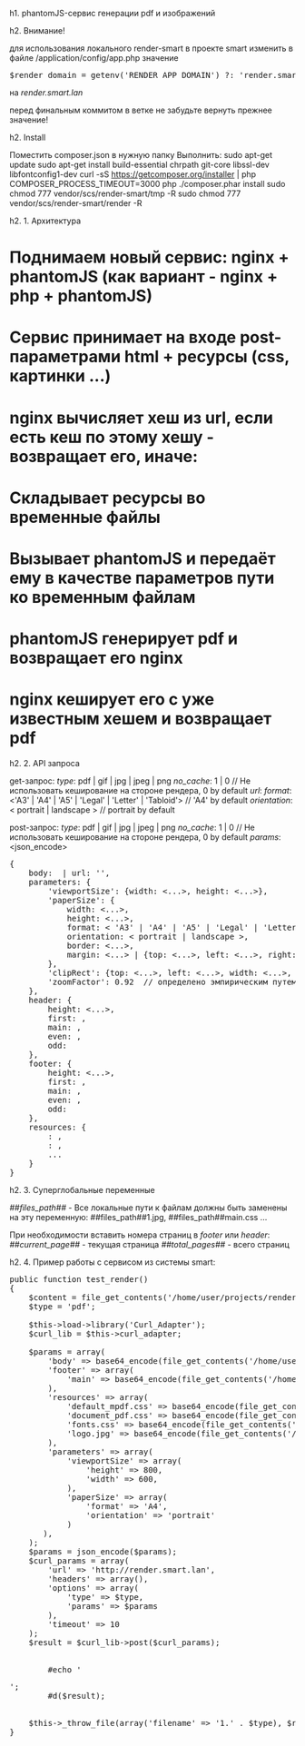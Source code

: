 h1. phantomJS-сервис генерации pdf и изображений

h2. Внимание!

для использования локального render-smart в проекте smart изменить в файле /application/config/app.php значение 
<pre>
$render_domain = getenv('RENDER_APP_DOMAIN') ?: 'render.smart.dev';
</pre>
на *render.smart.lan*

перед финальным коммитом в ветке не забудьте вернуть прежнее значение!

h2. Install

Поместить composer.json в нужную папку
Выполнить:
sudo apt-get update
sudo apt-get install build-essential chrpath git-core libssl-dev libfontconfig1-dev
curl -sS https://getcomposer.org/installer | php
COMPOSER_PROCESS_TIMEOUT=3000 php ./composer.phar install
sudo chmod 777 vendor/scs/render-smart/tmp -R
sudo chmod 777 vendor/scs/render-smart/render -R

h2. 1. Архитектура

# Поднимаем новый сервис: nginx + phantomJS (как вариант - nginx + php + phantomJS)
# Сервис принимает на входе post-параметрами html + ресурсы (css, картинки ...)
# nginx вычисляет хеш из url, если есть кеш по этому хешу - возвращает его, иначе:
# Складывает ресурсы во временные файлы
# Вызывает phantomJS и передаёт ему в качестве параметров пути ко временным файлам
# phantomJS генерирует pdf и возвращает его nginx
# nginx кеширует его с уже известным хешем и возвращает pdf

h2. 2. API запроса

get-запрос:
*type*: pdf | gif | jpg | jpeg | png
*no_сache*: 1 | 0 // Не использовать кеширование на стороне рендера, 0 by default
*url*: <url>
*format*: <'A3' | 'A4' | 'A5' | 'Legal' | 'Letter' | 'Tabloid'> // 'A4' by default
*orientation*: < portrait | landscape > // portrait by default

post-запрос:
*type*: pdf | gif | jpg | jpeg | png
*no_сache*: 1 | 0 // Не использовать кеширование на стороне рендера, 0 by default
*params*: <json_encode>
<pre>
{
	body: <b64_content> | url: '<url>',
	parameters: {
		'viewportSize': {width: <...>, height: <...>},
		'paperSize': {
			width: <...>,
			height: <...>,
			format: < 'A3' | 'A4' | 'A5' | 'Legal' | 'Letter' | 'Tabloid' >,
			orientation: < portrait | landscape >,
			border: <...>,
			margin: <...> | {top: <...>, left: <...>, right: <...>, bottom: <...>}
		},
		'clipRect': {top: <...>, left: <...>, width: <...>, height: <...>},
		'zoomFactor': 0.92  // определено эмпирическим путем 
	},
	header: {
		height: <...>,
		first: <b64_content>,
		main: <b64_content>,
		even: <b64_content>,
		odd: <b64_content>
	},
	footer: {
		height: <...>,
		first: <b64_content>,
		main: <b64_content>,
		even: <b64_content>,
		odd: <b64_content>
	},
	resources: {
		<file_name1>: <b64_content>, 
		<file_name2>: <b64_content>, 
		...
	}
}
</pre>

h2. 3. Суперглобальные переменные

*##files_path##* - Все локальные пути к файлам должны быть заменены на эту переменную: ##files_path##1.jpg, ##files_path##main.css ...

При необходимости вставить номера страниц в *footer* или *header*:
*##current_page##* - текущая страница
*##total_pages##* - всего страниц

h2. 4. Пример работы с сервисом из системы smart:

<pre>
public function test_render()
{
	$content = file_get_contents('/home/user/projects/render-smart/test/body.htm');
	$type = 'pdf';
	
	$this->load->library('Curl_Adapter');
	$curl_lib = $this->curl_adapter;
	
	$params = array(
		'body' => base64_encode(file_get_contents('/home/user/projects/render-smart/test/body.htm')),
		'footer' => array(
			'main' => base64_encode(file_get_contents('/home/user/projects/render-smart/test/footer.htm')),
		),
		'resources' => array(
			'default_mpdf.css' => base64_encode(file_get_contents('/home/user/projects/render-smart/test/default_mpdf.css')),
			'document_pdf.css' => base64_encode(file_get_contents('/home/user/projects/render-smart/test/document_pdf.css')),
			'fonts.css' => base64_encode(file_get_contents('/home/user/projects/render-smart/test/fonts.css')),
			'logo.jpg' => base64_encode(file_get_contents('/home/user/projects/render-smart/test/logo.jpg'))
		),
		'parameters' => array(
			'viewportSize' => array(
				'height' => 800,
				'width' => 600,
			),
			'paperSize' => array(
				'format' => 'A4',
				'orientation' => 'portrait'
			)
	   ),
	);
	$params = json_encode($params);
	$curl_params = array(
		'url' => 'http://render.smart.lan',
		'headers' => array(),
		'options' => array(
			'type' => $type,
			'params' => $params
		),
		'timeout' => 10
	);
	$result = $curl_lib->post($curl_params);
	
	
		#echo '<pre>';
		#d($result);
	
	
	$this->_throw_file(array('filename' => '1.' . $type), $result['response']['body']);
}
